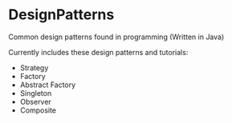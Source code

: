 # DesignPatterns
Common design patterns found in programming (Written in Java)


Currently includes these design patterns and tutorials:
- Strategy
- Factory
- Abstract Factory
- Singleton
- Observer
- Composite
